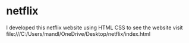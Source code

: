 # netflix
I developed this netflix website using HTML CSS to see the website visit file:///C:/Users/mandl/OneDrive/Desktop/netflix/index.html
